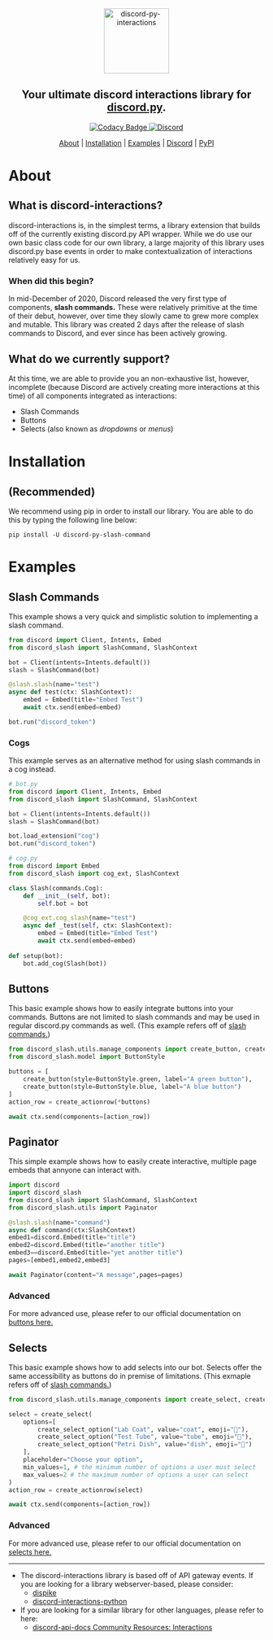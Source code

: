 <div align="center">
    <a href="https://pypi.org/project/discord-py-slash-command/">
        <img src="https://raw.githubusercontent.com/discord-py-slash-commands/discord-py-interactions/goverfl0w-new-readme/.github/banner_transparent.png" alt="discord-py-interactions" height="128">
    </a>
    <h2>Your ultimate discord interactions library for <a href="https://github.com/Rapptz/discord.py">discord.py</a>.</h2>
</div>

<div align="center">
        <a href="https://app.codacy.com/gh/eunwoo1104/discord-py-slash-command?utm_source=github.com&utm_medium=referral&utm_content=eunwoo1104/discord-py-slash-command&utm_campaign=Badge_Grade_Settings">
            <img src="https://api.codacy.com/project/badge/Grade/224bdbe58f8f43f28a093a33a7546456" alt="Codacy Badge">
        </a>
        <a href="https://discord.gg/KkgMBVuEkx">
            <img alt="Discord" src="https://img.shields.io/discord/789032594456576001">
        </a>
</div>

<p align="center">
    <a href="#about">About</a> |
    <a href="#installation">Installation</a> |
    <a href="#examples">Examples</a> |
    <a href="https://discord.gg/KkgMBVuEkx">Discord</a> |
    <a href="https://pypi.org/project/discord-py-slash-command/">PyPI</a>
</p>

# About
## What is discord-interactions?
discord-interactions is, in the simplest terms, a library extension that builds off of the currently existing
discord.py API wrapper. While we do use our own basic class code for our own library, a large majority of
this library uses discord.py base events in order to make contextualization of interactions relatively easy
for us.

### When did this begin?
In mid-December of 2020, Discord released the very first type of components, **slash commands.** These were
relatively primitive at the time of their debut, however, over time they slowly came to grew more complex
and mutable. This library was created 2 days after the release of slash commands to Discord, and ever since
has been actively growing.

## What do we currently support?
At this time, we are able to provide you an non-exhaustive list, however, incomplete (because Discord are actively
creating more interactions at this time) of all components integrated as interactions:

* Slash Commands
* Buttons
* Selects (also known as *dropdowns* or *menus*)

# Installation
## (Recommended)
We recommend using pip in order to install our library. You are able to do this by typing the following line below:

`pip install -U discord-py-slash-command`

# Examples
## Slash Commands
This example shows a very quick and simplistic solution to implementing a slash command.

```py
from discord import Client, Intents, Embed
from discord_slash import SlashCommand, SlashContext

bot = Client(intents=Intents.default())
slash = SlashCommand(bot)

@slash.slash(name="test")
async def test(ctx: SlashContext):
    embed = Embed(title="Embed Test")
    await ctx.send(embed=embed)

bot.run("discord_token")
```

### Cogs
This example serves as an alternative method for using slash commands in a cog instead.

```py
# bot.py
from discord import Client, Intents, Embed
from discord_slash import SlashCommand, SlashContext

bot = Client(intents=Intents.default())
slash = SlashCommand(bot)

bot.load_extension("cog")
bot.run("discord_token")

# cog.py
from discord import Embed
from discord_slash import cog_ext, SlashContext

class Slash(commands.Cog):
    def __init__(self, bot):
        self.bot = bot

    @cog_ext.cog_slash(name="test")
    async def _test(self, ctx: SlashContext):
        embed = Embed(title="Embed Test")
        await ctx.send(embed=embed)
    
def setup(bot):
    bot.add_cog(Slash(bot))
```

## Buttons
This basic example shows how to easily integrate buttons into your commands. Buttons are not limited to
slash commands and may be used in regular discord.py commands as well.
(This example refers off of [slash commands.](#slash-commands))

```py
from discord_slash.utils.manage_components import create_button, create_actionrow
from discord_slash.model import ButtonStyle

buttons = [
    create_button(style=ButtonStyle.green, label="A green button"),
    create_button(style=ButtonStyle.blue, label="A blue button")
]
action_row = create_actionrow(*buttons)

await ctx.send(components=[action_row])
```

## Paginator
This simple example shows how to easily create interactive, multiple page embeds that annyone can interact with.
```py
import discord
import discord_slash
from discord_slash import SlashCommand, SlashContext
from discord_slash.utils import Paginator

@slash.slash(name="command")
async def command(ctx:SlashContext)
embed1=discord.Embed(title="title")
embed2=discord.Embed(title="another title")
embed3==discord.Embed(title="yet another title")
pages=[embed1,embed2,embed3]

await Paginator(content="A message",pages=pages)
```


### Advanced
For more advanced use, please refer to our official documentation on [buttons here.](https://discord-py-slash-command.readthedocs.io/en/latest/components.html#responding-to-interactions)

## Selects
This basic example shows how to add selects into our bot. Selects offer the same accessibility as buttons do
in premise of limitations.
(This exmaple refers off of [slash commands.](#slash-commands))

```py
from discord_slash.utils.manage_components import create_select, create_select_option, create_actionrow

select = create_select(
    options=[
        create_select_option("Lab Coat", value="coat", emoji="🥼"),
        create_select_option("Test Tube", value="tube", emoji="🧪"),
        create_select_option("Petri Dish", value="dish", emoji="🧫")
    ],
    placeholder="Choose your option",
    min_values=1, # the minimum number of options a user must select
    max_values=2 # the maximum number of options a user can select
)
action_row = create_actionrow(select)

await ctx.send(components=[action_row])
```

### Advanced
For more advanced use, please refer to our official documentation on [selects here.](https://discord-py-slash-command.readthedocs.io/en/latest/components.html#what-about-selects-dropdowns)

--------

- The discord-interactions library is based off of API gateway events. If you are looking for a library webserver-based, please consider:
    - [dispike](https://github.com/ms7m/dispike)
    - [discord-interactions-python](https://github.com/discord/discord-interactions-python)
- If you are looking for a similar library for other languages, please refer to here:
    - [discord-api-docs Community Resources: Interactions](https://discord.com/developers/docs/topics/community-resources#interactions)


